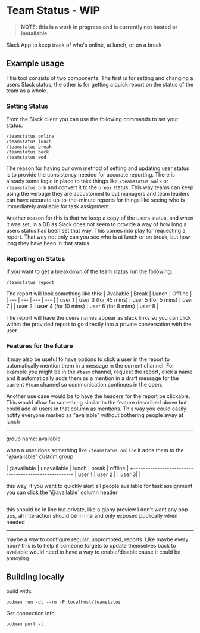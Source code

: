 # Team Status - WIP

> **NOTE: this is a work in progress and is currently not hosted or installable**

Slack App to keep track of who's online, at lunch, or on a break

## Example usage

This tool consists of two components. The first is for setting and changing a users Slack status, the other is for getting a quick report on the status of the team as a whole.

### Setting Status

From the Slack client you can use the following commands to set your status:

```shell
/teamstatus online
/teamstatus lunch
/teamstatus break
/teamstatus back
/teamstatus eod
```

The reason for having our own method of setting and updating user status is to provide the consistency needed for accurate reporting. There is already some logic in place to take things like `/teamstatus walk` or `/teamstatus brb` and convert it to the `break` status. This way teams can keep using the verbage they are accustomed to but managers and team leaders can have accurate up-to-the-minute reports for things like seeing who is immediately available for task assignment.

Another reason for this is that we keep a copy of the users status, and when it was set, in a DB as Slack does not seem to provide a way of how long a users status has been set that way. This comes into play for requesting a report. That way not only can you see who is at lunch or on break, but how long they have been in that status.

### Reporting on Status

If you want to get a breakdown of the team status run the following:

```shell
/teamstatus report
```

The report will look something like this:
| Available     | Break | Lunch | Offline |
| --- | --- | --- | --- |
| user 1 | user 3 (for 45 mins) | user 5 (for 5 mins) | user 7 |
| user 2 | user 4 (for 10 mins) | user 6 (for 8 mins) | user 8 |

The report will have the users names appear as slack links so you can click within the provided report to go directly into a private conversation with the user.

### Features for the future

It may also be useful to have options to click a user in the report to automatically mention them in a message in the current channel. For example you might be in the `#team` channel, request the report, click a name and it automatically adds them as a mention in a draft message for the current `#team` channel so communication continues in the open.

Another use case would be to have the headers for the report be clickable. This would allow for something similar to the feature described above but could add all users in that column as mentions. This way you could easily notify everyone marked as "available" without bothering people away at lunch

---
group name: available

when a user does something like `/teamstatus online` it adds them to the "@available" custom group

| @available | unavailable | lunch | break | offline |
+-----------------------------------------------------
| user 1     | user 2      |       | user 3|         |

this way, if you want to quickly alert all people available for task assignment you can click the '@available` column header

---

this should be in line but private, like a giphy preview
I don't want any pop-ups, all interaction should be in line and only exposed publically when needed

---

maybe a way to configure regular, unprompted, reports. Like maybe every hour?
this is to help if someone forgets to update themselves back to available
would need to have a way to enable/disable cause it could be annoying

## Building locally

build with:

```shell
podman run -dt --rm -P localhost/teamstatus
```

Get connection info:

```shell
podman port -l
```
